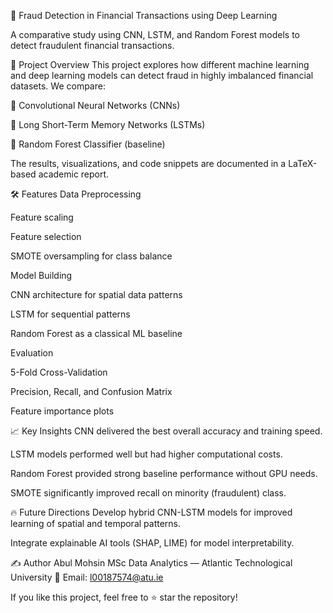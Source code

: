 🚀 Fraud Detection in Financial Transactions using Deep Learning

A comparative study using CNN, LSTM, and Random Forest models to detect fraudulent financial transactions.

📂 Project Overview
This project explores how different machine learning and deep learning models can detect fraud in highly imbalanced financial datasets.
We compare:

🧠 Convolutional Neural Networks (CNNs)

🧩 Long Short-Term Memory Networks (LSTMs)

🌳 Random Forest Classifier (baseline)

The results, visualizations, and code snippets are documented in a LaTeX-based academic report.

🛠 Features
Data Preprocessing

Feature scaling

Feature selection

SMOTE oversampling for class balance

Model Building

CNN architecture for spatial data patterns

LSTM for sequential patterns

Random Forest as a classical ML baseline

Evaluation

5-Fold Cross-Validation

Precision, Recall, and Confusion Matrix

Feature importance plots

📈 Key Insights
CNN delivered the best overall accuracy and training speed.

LSTM models performed well but had higher computational costs.

Random Forest provided strong baseline performance without GPU needs.

SMOTE significantly improved recall on minority (fraudulent) class.

🔥 Future Directions
Develop hybrid CNN-LSTM models for improved learning of spatial and temporal patterns.

Integrate explainable AI tools (SHAP, LIME) for model interpretability.

✍️ Author
Abul Mohsin
MSc Data Analytics — Atlantic Technological University
📧 Email: l00187574@atu.ie

If you like this project, feel free to ⭐ star the repository!
